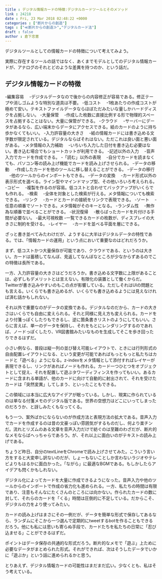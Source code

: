 ```yaml
---
title : デジタル情報カードの特徴:デジタルカードツールとそのメソッド
link : 24218
date : Fri, 23 Mar 2018 02:48:22 +0000
categories : ["断片からの創造"]
tags : ["≪断片からの創造≫","デジタルカード法"]
draft : false
author : 倉下忠憲
---
```


デジタルツールとしての情報カードの特徴について考えてみよう。

実際に存在するツールの話ではなく、あくまでモデルとしてのデジタル情報カードが、アナログのそれとどのような差異を持つのか、という話だ。

<h2>デジタル情報カードの特徴</h2>

-編集容易
　-デジタルデータなので後からの内容修正が容易である。修正テープや消しゴムような特別な道具は不要。
-低コスト
　-1枚あたりの作成コストが極めて安い。テキストファイルデータならほぼただみたいな量しかハードディスクを占拠しない。
-大量保管
　-作成した枚数に直接比例する形で物理的スペースを占拠することはない。大量に保管ができる。
-クラウド
　-サーバーにデータがあるなら、広い端末からデータにアクセスできる。紙のカードのように持ち歩かなくてもいい。
-入力許容量の大きさ
　-紙の情報カードには書き込める文字数が限定されている。デジタルならばそれはない。ただこれは良い面と悪い面がある。
-メタ情報の入力補助
　-いちいち入力した日付を書き込む必要はない。書き込む場合でもショートカットが利用できる。
-記述以外の入力
　-音声入力でカードを作成できる。
-「読む」以外の表現
　-自分でカードを読まなくても、パソコン等の読み上げ機能でカードを読み上げさせられる。
-データの移動
　-作成したカードを他のツールに移し替えることができる。
-データの移行
　-他のツールからのインポートもできる。
-データの変換
　-カード形式以外の表示形式を選べる。ライン型やマインドマップ型、その他いろいろ考えられる。
-コピー
　-複製を作るのが容易。低コストと合わせてバックアップがいくらでも作れる。
-検索
　-全体を対象とした検索が行える。メタ情報についても検索できる。
-リンク
　-カードとカードの接続をリンクで表現できる。
-ソート
　-任意の順番でソートできる。メタ情報がそのキーとなる。
-ランダム性
　-無作為な順番で並べることができる。
-状況復帰
　-散らばったカードを片付ける手間が必要ない。
-最大可視枚数
 -一覧できるカードの枚数が、ディスプレイの大きさに制約を受ける。
-レイヤー
　-カードを並べる平面を層にできる。

ざっと書き並べてみたわけだが、ようするに大半はデジタルデータの特性である。では、「情報カードの運用」という点において重要なのはどれだろうか。

まず、低コストかつ大量保存が可能であり、クラウドである、というのは大きい。カードは蓄積してなんぼ、見返してなんぼなところが少なからずあるのでこの特徴は長所である。

一方、入力許容量の大きさはどうだろうか。書き込める文字数に上限があることは、必ずしもデメリットとは言えない。有限化の装置として働くからだ。Twitterが書き込みやすいのもこの点が影響している。ただしそれはUIの問題とも言える。いくらでも書き込めるが、いくらでも書き込めるようには見えなければ済む話かもしれない。

それ以外で重要なのがデータの変換である。デジタルなのだから、カードの大きさはいくらでも自由に変えられる。それと同様に見え方も変えられる。カードをより付箋っぽくしたりもできるし、逆に箇条書きリストのようにしてもいい。さらに言えば、単一のデータを保持し、それをもとにレンダリングするのであれば、ノードっぽくしたり、VR図書館みたいなものを生成してそこを歩き回ったりできるはずだ。

小さい例なら、普段は縦一列の並び替え可能レイアウトで、ときには行列形式の自由配置レイアウトになる、という変更が可能であればもっともっと私たちはカードと「遊べる」ようになる。z-indexをメタ情報として添付すればレイヤーが表現できるし、リンクがあればノードも作れる。カード一つひとつをオブジェクトとして捉え、それを配置して遊ぶタワーディフィンスを作ってもいい。あるカードに含まれる単語が、他のカードに向けて自動的に射出されて、それを受けたカードは「突然変異」してしまう、といったこともできる。

この領域には本当に広大なアイデアが眠っている。しかし、現実に作られているのは単なる付箋メモのデジタル版である。世界の空想力はどこにいってしまったのだろうか、と訝しみたくもなってくる。

もう一つ、案外ばかにならないのが作成方法と表現方法の拡大である。音声入力でカードを作成するのは昔の文豪っぽい雰囲気がするものだし、何より楽チンだ。流れとリズムのある文章を音声入力だけで紡ぐのは至難のわざだが、断片的なメモならばへっちゃらであろう。が、それ以上に面白いのがテキストの読み上げである。

ちょうど昨日、自分のtextLineをChromeで読み上げさせてみた。こういう言い方をすると大変申し訳ないのだが、しょーもないことしか言わないラジオやテレビよりもはるかに面白かった。「ながら」に最適なBGMである。もしかしたらアイデアも閃くかもしれない。

デジタル化によってカードを大量に作成できるようになった。音声入力や他のツールからのインポートで作成の省力化も進められる。一方、私たちの時間は有限であり、注意もそんなにたくさんのところには向かない。作られたカードの数に対して、それらのカードを「くる」時間は圧倒的に不足している。だからこそ、デジタルの力をより使ってみたい。

カードの読み上げはまさにその一例だが、データを簡単な形式で保存してあるなら、ランダムにそこから一つ選んで定期的にtweetするbotを作ることもできるだろう。他にも私には思いも寄らぬ手段で、カードたちを私たちの日常に「忍び込ませる」ことができるはずだ。

ポイントはデータ保存の共通的な形式だろう。断片的なメモで「遊ぶ」上ために必要なデータがまとめられた形式。それができれば、次はそうしたデータでいかに「遊ぶか」という話に進められるかと思う。

とりあえず、デジタル情報カードの可能性はまだまだ広い。少なくとも、私はそう考えている。